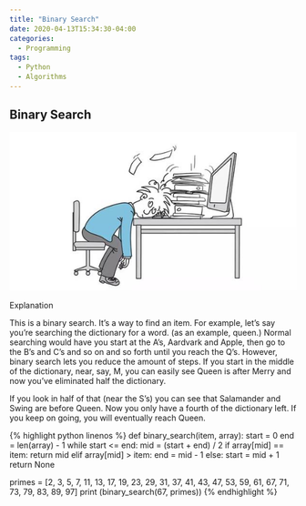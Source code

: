```yaml
---
title: "Binary Search"
date: 2020-04-13T15:34:30-04:00
categories:
  - Programming
tags:
  - Python
  - Algorithms
---
```


## Binary Search

![](/assets/images/sleeping.jpg)

Explanation

This is a binary search. It’s a way to find an item. For example, let’s say you’re searching the dictionary for a word. (as an example, queen.) Normal searching would have you start at the A’s, Aardvark and Apple, then go to the B’s and C’s and so on and so forth until you reach the Q’s. However, binary search lets you reduce the amount of steps. If you start in the middle of the dictionary, near, say, M, you can easily see Queen is after Merry and now you’ve eliminated half the dictionary.

If you look in half of that (near the S’s) you can see that Salamander and Swing are before Queen. Now you only have a fourth of the dictionary left. If you keep on going, you will eventually reach Queen.


{% highlight python linenos %}
def binary_search(item, array):
    start = 0
    end = len(array) - 1
    while start <= end:
        mid = (start + end) / 2
        if array[mid] == item:
            return mid
        elif array[mid] > item:
            end = mid - 1
        else:
            start = mid + 1
   return None

primes = [2, 3, 5, 7, 11, 13, 17, 19, 23, 29, 31, 37, 41, 43, 47, 53, 59, 61, 67, 71, 73, 79, 83, 89, 97]
print (binary_search(67, primes))
{% endhighlight %}
